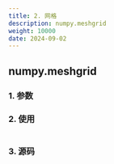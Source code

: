 ```yaml
---
title: 2. 网格
description: numpy.meshgrid
weight: 10000
date: 2024-09-02
---
```

<style>
th, td {
  border: 1px solid rgb(190, 190, 190);
}
</style>

## numpy.meshgrid



### 1. 参数




### 2. 使用



```python


```


### 3. 源码



```python

```

